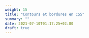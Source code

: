 ```yaml
---
weight: 15
title: "Contours et bordures en CSS"
summary: ""
date: 2021-07-10T01:17:25+02:00
draft: true
---
```


